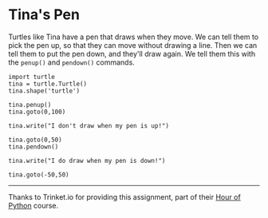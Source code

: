 # Tina's Pen

Turtles like Tina have a pen that draws when they move.  We can tell them to pick the pen up, so that they can move without drawing a line.  Then we can tell them to put the pen down, and they'll draw again.  We tell them this with the `penup()` and `pendown()` commands.

```python.run
import turtle
tina = turtle.Turtle()
tina.shape('turtle')

tina.penup()
tina.goto(0,100)

tina.write("I don't draw when my pen is up!")

tina.goto(0,50)
tina.pendown()

tina.write("I do draw when my pen is down!")

tina.goto(-50,50)
```


---

Thanks to Trinket.io for providing this assignment, 
part of their [Hour of Python](https://hourofpython.com/a-visual-introduction-to-python/) 
course.